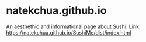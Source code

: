 # natekchua.github.io

An aesthethic and informational page about Sushi.
Link: https://natekchua.github.io/SushiMe/dist/index.html
